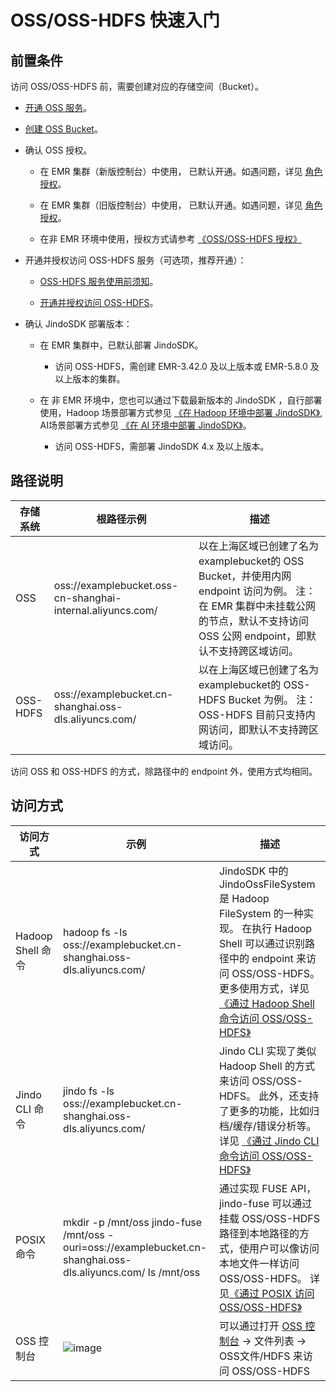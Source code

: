 # OSS/OSS-HDFS 快速入门

## 前置条件

访问 OSS/OSS-HDFS 前，需要创建对应的存储空间（Bucket）。

*   [开通 OSS 服务](https://help.aliyun.com/document_detail/31884.html)。
    
*   [创建 OSS Bucket](https://www.alibabacloud.com/help/zh/object-storage-service/latest/oss-console-create-buckets)。 
    
*   确认 OSS 授权。
    
    *   在 EMR 集群（新版控制台）中使用， 已默认开通。如遇问题，详见 [角色授权](https://help.aliyun.com/document_detail/379951.html)。
        
    *   在 EMR 集群（旧版控制台）中使用， 已默认开通。如遇问题，详见 [角色授权](https://help.aliyun.com/document_detail/28072.html)。
        
    *   在非 EMR 环境中使用，授权方式请参考 [《OSS/OSS-HDFS 授权》](./oss_ram_policy.md)
    
*   开通并授权访问 OSS-HDFS 服务（可选项，推荐开通）：
    
    *   [OSS-HDFS 服务使用前须知](https://www.alibabacloud.com/help/zh/object-storage-service/latest/usage-instructions-of-oss-hdfs)。
        
    *   [开通并授权访问 OSS-HDFS](https://help.aliyun.com/document_detail/419505.html)。
    
*   确认 JindoSDK 部署版本：
    
    *   在 EMR 集群中，已默认部署 JindoSDK。
        
        *   访问 OSS-HDFS，需创建 EMR-3.42.0 及以上版本或 EMR-5.8.0 及以上版本的集群。
        
    *   在 非 EMR 环境中，您也可以通过下载最新版本的 JindoSDK ，自行部署使用，Hadoop 场景部署方式参见 [《在 Hadoop 环境中部署 JindoSDK》](/docs/user/jindosdk/jindosdk_deployment_hadoop.md), AI场景部署方式参见 [《在 AI 环境中部署 JindoSDK》](/docs/user/jindosdk/jindosdk_deployment_ai.md)。
        
        *   访问 OSS-HDFS，需部署 JindoSDK 4.x 及以上版本。
            

## 路径说明

|  存储系统  |  根路径示例  |  描述  |
| --- | --- | --- |
|  OSS  |  oss://examplebucket.oss-cn-shanghai-internal.aliyuncs.com/  |  以在上海区域已创建了名为examplebucket的 OSS Bucket，并使用内网 endpoint 访问为例。 注：在 EMR 集群中未挂载公网的节点，默认不支持访问 OSS 公网 endpoint，即默认不支持跨区域访问。  |
|  OSS-HDFS  |  oss://examplebucket.cn-shanghai.oss-dls.aliyuncs.com/  |  以在上海区域已创建了名为examplebucket的 OSS-HDFS Bucket 为例。 注：OSS-HDFS 目前只支持内网访问，即默认不支持跨区域访问。  |

访问 OSS 和 OSS-HDFS 的方式，除路径中的 endpoint 外，使用方式均相同。

## 访问方式

|  访问方式  |  示例  |  描述  |
| --- | --- | --- |
|  Hadoop Shell 命令  |      hadoop fs -ls oss://examplebucket.cn-shanghai.oss-dls.aliyuncs.com/  |  JindoSDK 中的JindoOssFileSystem 是 Hadoop FileSystem 的一种实现。 在执行 Hadoop Shell 可以通过识别路径中的 endpoint 来访问 OSS/OSS-HDFS。 更多使用方式，详见 [《通过 Hadoop Shell 命令访问 OSS/OSS-HDFS》](./usages/oss_hadoop_shell.md)  |
|  Jindo CLI 命令  |      jindo fs -ls oss://examplebucket.cn-shanghai.oss-dls.aliyuncs.com/  |  Jindo CLI 实现了类似 Hadoop Shell 的方式来访问 OSS/OSS-HDFS。 此外，还支持了更多的功能，比如归档/缓存/错误分析等。详见 [《通过 Jindo CLI 命令访问 OSS/OSS-HDFS》](./usages/oss_jindo_cli.md)  |
|  POSIX 命令  |      mkdir -p /mnt/oss     jindo-fuse /mnt/oss -ouri=oss://examplebucket.cn-shanghai.oss-dls.aliyuncs.com/     ls /mnt/oss  |  通过实现 FUSE API，jindo-fuse 可以通过挂载 OSS/OSS-HDFS 路径到本地路径的方式，使用户可以像访问本地文件一样访问 OSS/OSS-HDFS。 详见[《通过 POSIX 访问 OSS/OSS-HDFS》](./usages/oss_posix.md)  |
|  OSS 控制台  |  ![image](https://alidocs.oss-accelerate.aliyuncs.com/res/AmPdnp5J3dDpqw98/img/92a7fe0e-28fd-44fa-bf78-9af8155636d0.png)  |  可以通过打开 [OSS 控制台](https://oss.console.aliyun.com/) -> 文件列表 -> OSS文件/HDFS 来访问 OSS/OSS-HDFS  |